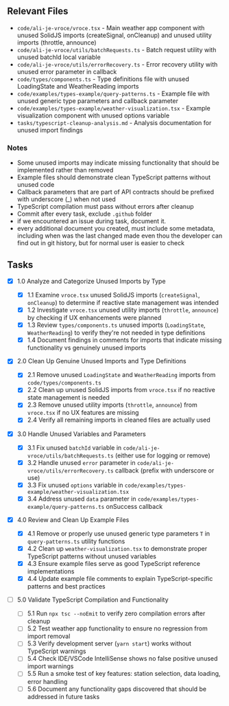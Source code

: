 ## Relevant Files

- `code/ali-je-vroce/vroce.tsx` - Main weather app component with unused SolidJS imports (createSignal, onCleanup) and unused utility imports (throttle, announce)
- `code/ali-je-vroce/utils/batchRequests.ts` - Batch request utility with unused batchId local variable
- `code/ali-je-vroce/utils/errorRecovery.ts` - Error recovery utility with unused error parameter in callback
- `code/types/components.ts` - Type definitions file with unused LoadingState and WeatherReading imports
- `code/examples/types-example/query-patterns.ts` - Example file with unused generic type parameters and callback parameter
- `code/examples/types-example/weather-visualization.tsx` - Example visualization component with unused options variable
- `tasks/typescript-cleanup-analysis.md` - Analysis documentation for unused import findings

### Notes

- Some unused imports may indicate missing functionality that should be implemented rather than removed
- Example files should demonstrate clean TypeScript patterns without unused code
- Callback parameters that are part of API contracts should be prefixed with underscore (\_) when not used
- TypeScript compilation must pass without errors after cleanup
- Commit after every task, exclude `.github` folder
- if we encountered an issue during task, document it.
- every additional document you created, must include some metadata, including when was the last changed made even thou the developer can find out in git history, but for normal user is easier to check

## Tasks

- [x] 1.0 Analyze and Categorize Unused Imports by Type

  - [x] 1.1 Examine `vroce.tsx` unused SolidJS imports (`createSignal`, `onCleanup`) to determine if reactive state management was intended
  - [x] 1.2 Investigate `vroce.tsx` unused utility imports (`throttle`, `announce`) by checking if UX enhancements were planned
  - [x] 1.3 Review `types/components.ts` unused imports (`LoadingState`, `WeatherReading`) to verify they're not needed in type definitions
  - [x] 1.4 Document findings in comments for imports that indicate missing functionality vs genuinely unused imports

- [x] 2.0 Clean Up Genuine Unused Imports and Type Definitions

  - [x] 2.1 Remove unused `LoadingState` and `WeatherReading` imports from `code/types/components.ts`
  - [x] 2.2 Clean up unused SolidJS imports from `vroce.tsx` if no reactive state management is needed
  - [x] 2.3 Remove unused utility imports (`throttle`, `announce`) from `vroce.tsx` if no UX features are missing
  - [x] 2.4 Verify all remaining imports in cleaned files are actually used

- [x] 3.0 Handle Unused Variables and Parameters

  - [x] 3.1 Fix unused `batchId` variable in `code/ali-je-vroce/utils/batchRequests.ts` (either use for logging or remove)
  - [x] 3.2 Handle unused `error` parameter in `code/ali-je-vroce/utils/errorRecovery.ts` callback (prefix with underscore or use)
  - [x] 3.3 Fix unused `options` variable in `code/examples/types-example/weather-visualization.tsx`
  - [x] 3.4 Address unused `data` parameter in `code/examples/types-example/query-patterns.ts` onSuccess callback

- [x] 4.0 Review and Clean Up Example Files

  - [x] 4.1 Remove or properly use unused generic type parameters `T` in `query-patterns.ts` utility functions
  - [x] 4.2 Clean up `weather-visualization.tsx` to demonstrate proper TypeScript patterns without unused variables
  - [x] 4.3 Ensure example files serve as good TypeScript reference implementations
  - [x] 4.4 Update example file comments to explain TypeScript-specific patterns and best practices

- [ ] 5.0 Validate TypeScript Compilation and Functionality
  - [ ] 5.1 Run `npx tsc --noEmit` to verify zero compilation errors after cleanup
  - [ ] 5.2 Test weather app functionality to ensure no regression from import removal
  - [ ] 5.3 Verify development server (`yarn start`) works without TypeScript warnings
  - [ ] 5.4 Check IDE/VSCode IntelliSense shows no false positive unused import warnings
  - [ ] 5.5 Run a smoke test of key features: station selection, data loading, error handling
  - [ ] 5.6 Document any functionality gaps discovered that should be addressed in future tasks
